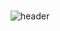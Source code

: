 <div align="center">
<br/>

![header](https://capsule-render.vercel.app/api?type=waving&color=gradient&text=%40Heejeong&nbsp;Jeon%20%20&fontAlign=70&height=200&fontSize=60)

